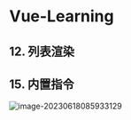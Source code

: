 # Vue-Learning


## 12. 列表渲染



## 15. 内置指令

![image-20230618085933129](https://cdn.jsdelivr.net/gh/guoxxxxxxx/Pic-Go@main/img/image-20230618085933129.png)
